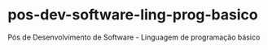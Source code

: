 # pos-dev-software-ling-prog-basico
Pós de Desenvolvimento de Software - Linguagem de programação básico
